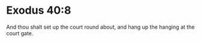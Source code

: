 # Exodus 40:8

And thou shalt set up the court round about, and hang up the hanging at the court gate.